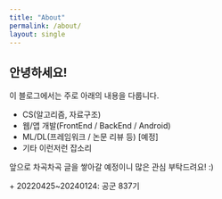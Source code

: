 ```yaml
---
title: "About"
permalink: /about/
layout: single
---
```


## 안녕하세요!

이 블로그에서는 주로 아래의 내용을 다룹니다.

* CS(알고리즘, 자료구조)
* 웹/앱 개발(FrontEnd / BackEnd / Android)
* ML/DL(프레임워크 / 논문 리뷰 등) [예정]
* 기타 이런저런 잡소리

앞으로 차곡차곡 글을 쌓아갈 예정이니 많은 관심 부탁드려요! :)

\+ 20220425~20240124: 공군 837기
